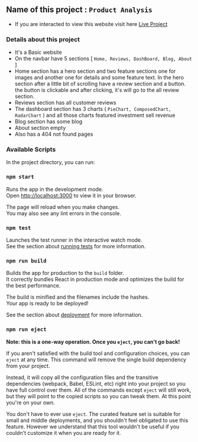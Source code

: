 ## Name of this project : `Product Analysis`

- If you are interacted to view this website visit here [Live Project](https://rad-hummingbird-82d02a.netlify.app/)

### Details about this project

- It's a Basic website
- On the navbar have 5 sections [ `Home, Reviews, DashBoard, Blog, About` ]
- Home section has a hero section and two feature sections one for images and another one for details and some feature text. In the hero section after a little bit of scrolling have a review section and a button. the button is clickable and after clicking, it's will go to the all review section.
- Reviews section has all customer reviews
- The dashboard section has 3 charts ( `PieChart, ComposedChart, RadarChart` ) and all those charts featured investment sell revenue
- Blog section has some blog
- About section empty 
- Also has a 404 not found pages


### Available Scripts
In the project directory, you can run:
### `npm start`

Runs the app in the development mode.\
Open [http://localhost:3000](http://localhost:3000) to view it in your browser.

The page will reload when you make changes.\
You may also see any lint errors in the console.

### `npm test`

Launches the test runner in the interactive watch mode.\
See the section about [running tests](https://facebook.github.io/create-react-app/docs/running-tests) for more information.

### `npm run build`

Builds the app for production to the `build` folder.\
It correctly bundles React in production mode and optimizes the build for the best performance.

The build is minified and the filenames include the hashes.\
Your app is ready to be deployed!

See the section about [deployment](https://facebook.github.io/create-react-app/docs/deployment) for more information.

### `npm run eject`

**Note: this is a one-way operation. Once you `eject`, you can't go back!**

If you aren't satisfied with the build tool and configuration choices, you can `eject` at any time. This command will remove the single build dependency from your project.

Instead, it will copy all the configuration files and the transitive dependencies (webpack, Babel, ESLint, etc) right into your project so you have full control over them. All of the commands except `eject` will still work, but they will point to the copied scripts so you can tweak them. At this point you're on your own.

You don't have to ever use `eject`. The curated feature set is suitable for small and middle deployments, and you shouldn't feel obligated to use this feature. However we understand that this tool wouldn't be useful if you couldn't customize it when you are ready for it.
